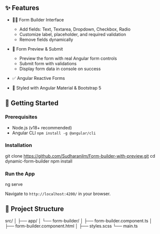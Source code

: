 
## ✨ Features
- 👨‍🏭 Form Builder Interface
  - Add fields: Text, Textarea, Dropdown, Checkbox, Radio
  - Customize label, placeholder, and required validation
  - Remove fields dynamically

- 📝 Form Preview & Submit
  - Preview the form with real Angular form controls
  - Submit form with validations
  - Display form data in console on success

- ✅ Angular Reactive Forms
- 🎨 Styled with Angular Material & Bootstrap 5

## 🚀 Getting Started

### Prerequisites
- Node.js (v18+ recommended)
- Angular CLI `npm install -g @angular/cli`

### Installation
git clone https://github.com/Sudharanilm/Form-builder-with-preview.git
cd dynamic-form-builder
npm install

### Run the App
ng serve

Navigate to `http://localhost:4200/` in your browser.

## 🧱 Project Structure
src/
│
├── app/
│   └── form-builder/
│       ├── form-builder.component.ts
│       ├── form-builder.component.html
│
├── styles.scss
└── main.ts



